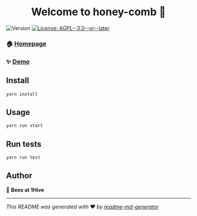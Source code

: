 <h1 align="center">Welcome to honey-comb 👋</h1>
<p>
  <img alt="Version" src="https://img.shields.io/badge/version-1.0.0-blue.svg?cacheSeconds=2592000" />
  <a href="#" target="_blank">
    <img alt="License: AGPL--3.0--or--later" src="https://img.shields.io/badge/License-AGPL--3.0--or--later-yellow.svg" />
  </a>
</p>

### 🏠 [Homepage](.)

### ✨ [Demo](tulip-frontend.vercel.app)

## Install

```sh
yarn install
```

## Usage

```sh
yarn run start
```

## Run tests

```sh
yarn run test
```

## Author

👤 **Bees at 1Hive**



***
_This README was generated with ❤️ by [readme-md-generator](https://github.com/kefranabg/readme-md-generator)_